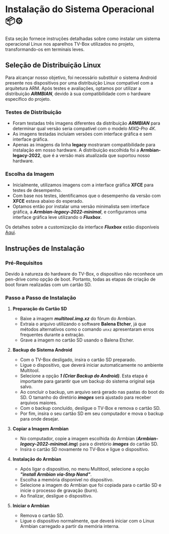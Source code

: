 # Instalação do Sistema Operacional :package::gear:

Esta seção fornece instruções detalhadas sobre como instalar um sistema operacional Linux nos aparelhos TV-Box utilizados no projeto, transformando-os em terminais leves.

## Seleção de Distribuição Linux
Para alcançar nosso objetivo, foi necessário substituir o sistema Android presente nos dispositivos por uma distribuição Linux compatível com a arquitetura ARM. Após testes e avaliações, optamos por utilizar a distribuição _**ARMBIAN**_, devido à sua compatibilidade com o hardware específico do projeto.

### Testes de Distribuição
- Foram testadas três imagens diferentes da distribuição _**ARMBIAN**_ para determinar qual versão seria compatível com o modelo _MXQ-Pro 4K_.
- As imagens testadas incluíam versões com interface gráfica e sem interface gráfica.
- Apenas as imagens da linha **legacy** mostraram compatibilidade para instalação em nosso hardware. A distribuição escolhida foi a **Armbian-legacy-2022**, que é a versão mais atualizada que suportou nosso hardware.

### Escolha da Imagem
- Inicialmente, utilizamos imagens com a interface gráfica **XFCE** para testes de desempenho.
- Com base nos testes, identificamos que o desempenho da versão com **XFCE** estava abaixo do esperado.
- Optamos então por instalar uma versão minimalista sem interface gráfica, a _**Armbian-legacy-2022-minimal**_, e configuramos uma interface gráfica leve utilizando o _**Fluxbox**_.

Os detalhes sobre a customização da interface _**Fluxbox**_ estão disponíveis [Aqui](FLUXBOX.md).

## Instruções de Instalação
### Pré-Requisitos
Devido à natureza do hardware do TV-Box, o dispositivo não reconhece um pen-drive como opção de boot. Portanto, todas as etapas de criação de boot foram realizadas com um cartão SD.

### Passo a Passo de Instalação

1. **Preparação do Cartão SD**
   - Baixe a imagem _**multitool.img.xz**_ do fórum do Armbian.
   - Extraia o arquivo utilizando o software **Balena Etcher**, já que métodos alternativos como o comando `unxz` apresentaram erros frequentes durante a extração.
   - Grave a imagem no cartão SD usando o Balena Etcher.

2. **Backup do Sistema Android**
   - Com o TV-Box desligado, insira o cartão SD preparado.
   - Ligue o dispositivo, que deverá iniciar automaticamente no ambiente Multitool.
   - Selecione a opção **_1 (Criar Backup do Android)_**. Esta etapa é importante para garantir que um backup do sistema original seja salvo.
   - Ao concluir o backup, um arquivo será gerado nas pastas do boot do SD. O tamanho do diretório _**images**_ será ajustado para receber arquivos maiores.
   - Com o backup concluído, desligue o TV-Box e remova o cartão SD.
   - Por fim, insira o seu cartão SD em seu computador e mova o backup para onde desejar.

3. **Copiar a Imagem Armbian**
   - No computador, copie a imagem escolhida do Armbian (_**Armbian-legacy-2022-minimal.img**_) para o diretório _**images**_ do cartão SD.
   - Insira o cartão SD novamente no TV-Box e ligue o dispositivo.

5. **Instalação do Armbian**
   - Após ligar o dispositivo, no menu Multitool, selecione a opção _**"install Armbian via-Step Nand"**_.
   - Escolha a memória disponível no dispositivo.
   - Selecione a imagem do Armbian que foi copiada para o cartão SD e inicie o processo de gravação (burn).
   - Ao finalizar, desligue o dispositivo.

6. **Iniciar o Armbian**
   - Remova o cartão SD.
   - Ligue o dispositivo normalmente, que deverá iniciar com o Linux Armbian carregado a partir da memória interna.
